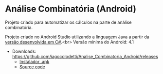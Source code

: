 # Análise Combinatória (Android)

Projeto criado para automatizar os cálculos na parte de análise combinatória.

Projeto criado no Android Studio utilizando a linguagem Java a partir da [versão desenvolvida em C#](https://github.com/iagocolodetti/Analise_Combinatoria "https://github.com/iagocolodetti/Analise_Combinatoria").<br>
Versão mínima do Android: 4.1

* Downloads: https://github.com/iagocolodetti/Analise_Combinatoria_Android/releases
   * [Instalador .apk](https://github.com/iagocolodetti/Analise_Combinatoria_Android/releases/download/v1.0/analisecombinatoria.apk "https://github.com/iagocolodetti/Analise_Combinatoria_Android/releases/download/v1.0/analisecombinatoria.apk")
   * [Source code](https://github.com/iagocolodetti/Analise_Combinatoria_Android/archive/v1.0.zip "https://github.com/iagocolodetti/Analise_Combinatoria_Android/archive/v1.0.zip")
